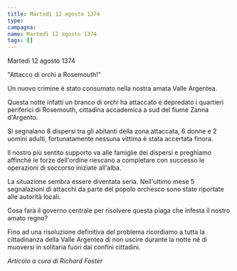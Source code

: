 ```yaml
---
title: Martedì 12 agosto 1374
type: 
campagna:
name: Martedì 12 agosto 1374
tags: []
---
```

Martedì 12 agosto 1374

\"Attacco di orchi a Rosemouth!\"

Un nuovo crimine è stato consumato nella nostra amata Valle Argentea.

Questa notte infatti un branco di orchi ha attaccato e depredato i quartieri periferici di Rosemouth, cittadina accademica a sud del fiume Zanna d\'Argento.

Si segnalano 8 dispersi tra gli abitanti della zona attaccata, 6 donne e 2 uomini adulti, fortunatamente nessuna vittima è stata accertata finora.

Il nostro più sentito supporto va alle famiglie dei dispersi e preghiamo affinché le forze dell\'ordine riescano a completare con successo le operazioni di soccorso iniziate all\'alba.

La situazione sembra essere diventata seria. Nell\'ultimo mese 5 segnalazioni di attacchi da parte del popolo orchesco sono state riportate alle autorità locali.

Cosa farà il governo centrale per risolvere questa piaga che infesta il nostro amato regno?

Fino ad una risoluzione definitiva del problema ricordiamo a tutta la cittadinanza della Valle Argentea di non uscire durante la notte né di muoversi in solitaria fuori dai confini cittadini.

*Articolo a cura di Richard Foster*

 

 

 
